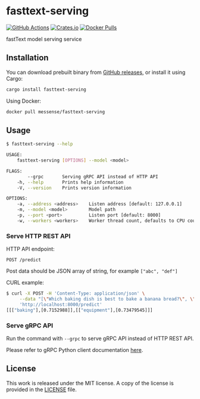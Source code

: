 # fasttext-serving

[![GitHub Actions](https://github.com/messense/fasttext-serving/workflows/CI/badge.svg)](https://github.com/messense/fasttext-serving/actions?query=workflow%3ACI)
[![Crates.io](https://img.shields.io/crates/v/fasttext-serving.svg)](https://crates.io/crates/fasttext-serving)
[![Docker Pulls](https://img.shields.io/docker/pulls/messense/fasttext-serving)](https://hub.docker.com/r/messense/fasttext-serving)

fastText model serving service

## Installation

You can download prebuilt binary from [GitHub releases](https://github.com/messense/fasttext-serving/releases),
or install it using Cargo:

```bash
cargo install fasttext-serving
```

Using Docker:

```bash
docker pull messense/fasttext-serving
```

## Usage

```bash
$ fasttext-serving --help

USAGE:
    fasttext-serving [OPTIONS] --model <model>

FLAGS:
        --grpc       Serving gRPC API instead of HTTP API
    -h, --help       Prints help information
    -V, --version    Prints version information

OPTIONS:
    -a, --address <address>    Listen address [default: 127.0.0.1]
    -m, --model <model>        Model path
    -p, --port <port>          Listen port [default: 8000]
    -w, --workers <workers>    Worker thread count, defaults to CPU count
```

### Serve HTTP REST API

HTTP API endpoint:

```
POST /predict
```

Post data should be JSON array of string, for example `["abc", "def"]`

CURL example:

```bash
$ curl -X POST -H 'Content-Type: application/json' \
     --data "[\"Which baking dish is best to bake a banana bread?\", \"Why not put knives in the dishwasher?\"]" \
     'http://localhost:8000/predict'
[[["baking"],[0.7152988]],[["equipment"],[0.73479545]]]
```

### Serve gRPC API

Run the command with `--grpc` to serve gRPC API instead of HTTP REST API.

Please refer to gRPC Python client documentation [here](./python).

## License

This work is released under the MIT license. A copy of the license is provided in the [LICENSE](./LICENSE) file.
